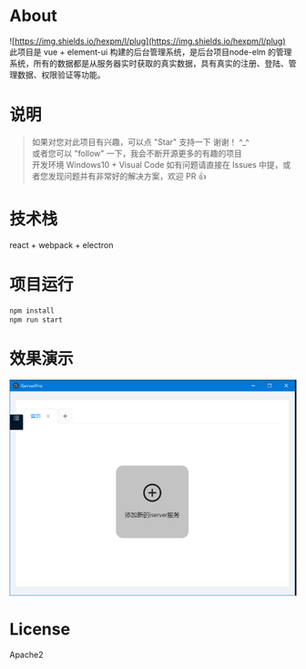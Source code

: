 # About
![https://img.shields.io/hexpm/l/plug](https://img.shields.io/hexpm/l/plug)  
此项目是 vue + element-ui 构建的后台管理系统，是后台项目node-elm 的管理系统，所有的数据都是从服务器实时获取的真实数据，具有真实的注册、登陆、管理数据、权限验证等功能。
# 说明

>如果对您对此项目有兴趣，可以点 "Star" 支持一下 谢谢！ ^_^  
>或者您可以 "follow" 一下，我会不断开源更多的有趣的项目  
>开发环境 Windows10 + Visual Code
>如有问题请直接在 Issues 中提，或者您发现问题并有非常好的解决方案，欢迎 PR 👍  

# 技术栈
react + webpack + electron

# 项目运行
```
npm install
npm run start
```

# 效果演示
![file://./img/main.png](./img/main.png)

# License
Apache2